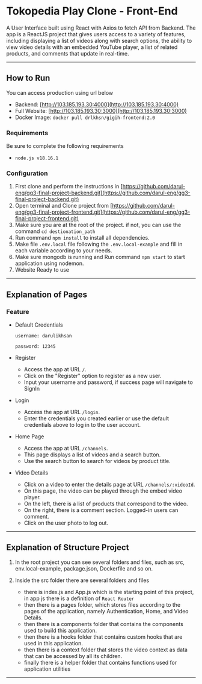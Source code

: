 # Tokopedia Play Clone - Front-End

A User Interface built using React with Axios to fetch API from Backend. The app is a ReactJS project that gives users access to a variety of features, including displaying a list of videos along with search options, the ability to view video details with an embedded YouTube player, a list of related products, and comments that update in real-time.



---

## How to Run
You can access production using url below

- Backend: [http://103.185.193.30:4000](http://103.185.193.30:4000)
- Full Website: [http://103.185.193.30:3000](http://103.185.193.30:3000)
- Docker Image: `docker pull drlkhsn/gigih-frontend:2.0`

### Requirements
Be sure to complete the following requirements
- `node.js v18.16.1`

### Configuration
1. First clone and perform the instructions in [https://github.com/darul-eng/gg3-final-project-backend.git](https://github.com/darul-eng/gg3-final-project-backend.git)
2. Open terminal and Clone project from [https://github.com/darul-eng/gg3-final-project-frontend.git](https://github.com/darul-eng/gg3-final-project-frontend.git)
3. Make sure you are at the root of the project. if not, you can use the command `cd destionation_path`
4. Run command `npm install` to install all dependencies.
5. Make file `.env.local` file following the `.env.local-example` and fill in each variable according to your needs.
6. Make sure mongodb is running and Run command `npm start` to start application using nodemon.
7. Website Ready to use

---

## Explanation of Pages
### Feature

- Default Credentials

  `username: darulikhsan`

  `password: 12345`

- Register
    - Access the app at URL `/`.
    - Click on the "Register" option to register as a new user.
    - Input your username and password, if success page will navigate to SignIn

- Login
    - Access the app at URL `/login`.
    - Enter the credentials you created earlier or use the default credentials above to log in to the user account.

- Home Page
    - Access the app at URL `/channels`.
    - This page displays a list of videos and a search button.
    - Use the search button to search for videos by product title.

- Video Details
    - Click on a video to enter the details page at URL `/channels/:videoId`.
    - On this page, the video can be played through the embed video player.
    - On the left, there is a list of products that correspond to the video.
    - On the right, there is a comment section. Logged-in users can comment.
    - Click on the user photo to log out.


---


## Explanation of Structure Project
1. In the root project you can see several folders and files, such as src, env.local-example, package.json, Dockerfile and so on.
2. Inside the src folder there are several folders and files

   - there is index.js and App.js which is the starting point of this project, in app js there is a definition of `React Router`
   - then there is a pages folder, which stores files according to the pages of the application, namely Authentication, Home, and Video Details.
   - then there is a components folder that contains the components used to build this application.
   - then there is a hooks folder that contains custom hooks that are used in this application.
   - then there is a context folder that stores the video context as data that can be accessed by all its children.
   - finally there is a helper folder that contains functions used for application utilities

---